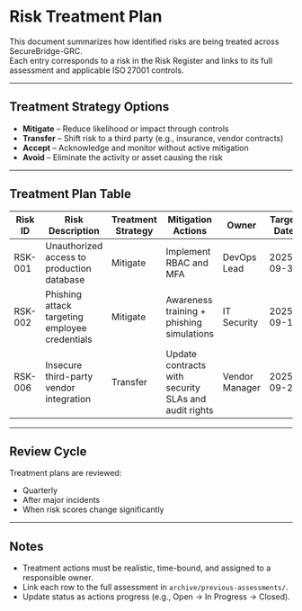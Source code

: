 #  Risk Treatment Plan

This document summarizes how identified risks are being treated across SecureBridge-GRC.  
Each entry corresponds to a risk in the Risk Register and links to its full assessment and applicable ISO 27001 controls.

---

##  Treatment Strategy Options
- **Mitigate** – Reduce likelihood or impact through controls
- **Transfer** – Shift risk to a third party (e.g., insurance, vendor contracts)
- **Accept** – Acknowledge and monitor without active mitigation
- **Avoid** – Eliminate the activity or asset causing the risk

---

##  Treatment Plan Table

| Risk ID | Risk Description | Treatment Strategy | Mitigation Actions | Owner | Target Date | Linked Control(s) | Status |
|---------|------------------|--------------------|---------------------|--------|-------------|-------------------|--------|
| RSK-001 | Unauthorized access to production database | Mitigate | Implement RBAC and MFA | DevOps Lead | 2025-09-30 | A.9.1.2, A.12.4.1 | In Progress |
| RSK-002 | Phishing attack targeting employee credentials | Mitigate | Awareness training + phishing simulations | IT Security | 2025-09-15 | A.7.2.2, A.12.6.2 | Open |
| RSK-006 | Insecure third-party vendor integration | Transfer | Update contracts with security SLAs and audit rights | Vendor Manager | 2025-09-25 | A.15.1.1, A.15.2.1 | In Progress |

---

## Review Cycle
Treatment plans are reviewed:
- Quarterly
- After major incidents
- When risk scores change significantly

---

## Notes
- Treatment actions must be realistic, time-bound, and assigned to a responsible owner.
- Link each row to the full assessment in `archive/previous-assessments/`.
- Update status as actions progress (e.g., Open → In Progress → Closed).

